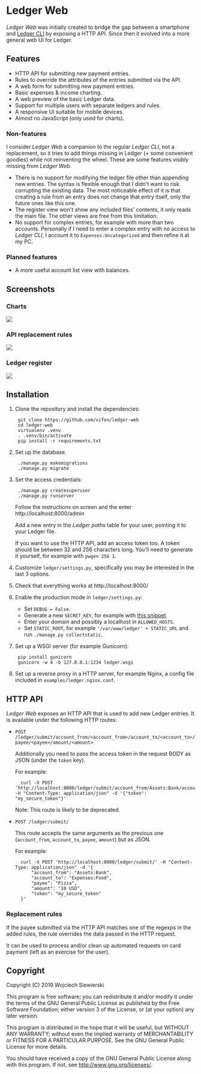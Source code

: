 # Ledger Web

*Ledger Web* was initially created to bridge the gap between a
smartphone and [Ledger CLI](https://ledger-cli.org/) by exposing a
HTTP API.  Since then it evolved into a more general web UI for
Ledger.

## Features

- HTTP API for submitting new payment entries.
- Rules to override the attributes of the entries submitted via the API.
- A web form for submitting new payment entries.
- Basic expenses & income charting.
- A web preview of the basic Ledger data.
- Support for multiple users with separate ledgers and rules.
- A responsive UI suitable for mobile devices.
- Almost no JavaScript (only used for charts).

### Non-features

I consider *Ledger Web* a companion to the regular *Ledger CLI*, not a
replacement, so it tries to add things missing in Ledger (+ some
convenient goodies) while not reinventing the wheel.  These are some
features visibly missing from *Ledger Web*.

- There is no support for modifying the ledger file other than
  appending new entries.  The syntax is flexible enough that I didn't
  want to risk corrupting the existing data.  The most noticeable
  effect of it is that creating a rule from an entry does not change
  that entry itself, only the future ones like this one.
- The register view won't show any included files' contents, it only
  reads the main file.  The other views are free from this limitation.
- No support for complex entries, for example with more than two
  accounts.  Personally if I need to enter a complex entry with no
  access to *Ledger CLI*, I account it to `Expenses:Uncategorized` and
  then refine it at my PC.

### Planned features

- A more useful account list view with balances.

## Screenshots

### Charts

[![](https://raw.githubusercontent.com/vifon/ledger-web/master/examples/Charts.png)](https://raw.githubusercontent.com/vifon/ledger-web/master/examples/Charts.png)

### API replacement rules

[![](https://raw.githubusercontent.com/vifon/ledger-web/master/examples/Rules.png)](https://raw.githubusercontent.com/vifon/ledger-web/master/examples/Rules.png)

### Ledger register

[![](https://raw.githubusercontent.com/vifon/ledger-web/master/examples/Register.png)](https://raw.githubusercontent.com/vifon/ledger-web/master/examples/Register.png)

## Installation

1. Clone the repository and install the dependencies:

        git clone https://github.com/vifon/ledger-web
        cd ledger-web
        virtualenv .venv
        . .venv/bin/activate
        pip install -r requirements.txt

2. Set up the database.

        ./manage.py makemigrations
        ./manage.py migrate

3. Set the access credentials:

        ./manage.py createsuperuser
        ./manage.py runserver

   Follow the instructions on screen and the enter
   http://localhost:8000/admin

   Add a new entry in the *Ledger paths* table for your user, pointing
   it to your Ledger file.

   If you want to use the HTTP API, add an access token too.  A token
   should be between 32 and 256 characters long.  You'll need to
   generate it yourself, for example with `pwgen 256 1`.

4. Customize `ledger/settings.py`, specifically you may be interested
   in the last 3 options.

5. Check that everything works at http://localhost:8000/

6. Enable the production mode in `ledger/settings.py`:

    - Set `DEBUG = False`.
    - Generate a new `SECRET_KEY`, for example with [this snippet](https://gist.github.com/sandervm/2b15775012685553f0e2).
    - Enter your domain and possibly a localhost in `ALLOWED_HOSTS`.
    - Set `STATIC_ROOT`, for example `'/var/www/ledger' + STATIC_URL`
      and run `./manage.py collectstatic`.

7. Set up a WSGI server (for example Gunicorn):

        pip install gunicorn
        gunicorn -w 4 -b 127.0.0.1:1234 ledger.wsgi

8. Set up a reverse proxy in a HTTP server, for example Nginx, a
   config file included in `examples/ledger.nginx.conf`.

## HTTP API

*Ledger Web* exposes an HTTP API that is used to add new Ledger
entries.  It is available under the following HTTP routes:

- `POST /ledger/submit/account_from/<account_from>/account_to/<account_to>/payee/<payee>/amount/<amount>`

  Additionally you need to pass the access token in the request BODY
  as JSON (under the `token` key).

  For example:

        curl -X POST 'http://localhost:8000/ledger/submit/account_from/Assets:Bank/account_to/Expenses:Food/payee/Pizza/amount/10%20USD' -H "Content-Type: application/json" -d '{"token": "my_secure_token"}'

  Note: This route is likely to be deprecated.

- `POST /ledger/submit/`

  This route accepts the same arguments as the previous one
  (`account_from`, `account_to`, `payee`, `amount`) but as JSON.

  For example:

        curl -X POST 'http://localhost:8000/ledger/submit/' -H "Content-Type: application/json" -d '{
            "account_from": "Assets:Bank",
            "account_to": "Expenses:Food",
            "payee": "Pizza",
            "amount": "10 USD",
            "token": "my_secure_token"
        }'

### Replacement rules

If the payee submitted via the HTTP API matches one of the regexps in
the added rules, the rule overrides the data passed in the HTTP
request.

It can be used to process and/or clean up automated requests on card
payment (left as an exercise for the user).

## Copyright

Copyright (C) 2019  Wojciech Siewierski

This program is free software; you can redistribute it and/or
modify it under the terms of the GNU General Public License
as published by the Free Software Foundation; either version 3
of the License, or (at your option) any later version.

This program is distributed in the hope that it will be useful,
but WITHOUT ANY WARRANTY; without even the implied warranty of
MERCHANTABILITY or FITNESS FOR A PARTICULAR PURPOSE.  See the
GNU General Public License for more details.

You should have received a copy of the GNU General Public License
along with this program. If not, see <http://www.gnu.org/licenses/>.
